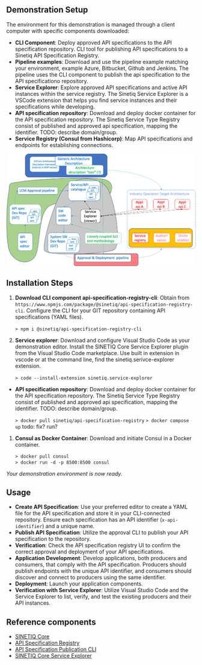 ## Demonstration Setup

The environment for this demonstration is managed through a client computer with specific components downloaded:
- **CLI Component**: Deploy approved API specifications to the API specification repository. CLI tool for publishing API specifications to a Sinetiq API Specification Registry.
- **Pipeline examples**: Download and use the pipeline example matching your environment, example Azure, Bitbucket, Github and Jenkins. The pipeline uses the CLI component to publish the api specification to the API specificationo repository.
- **Service Explorer**: Explore approved API specifications and active API instances within the service registry. The Sinetiq Service Explorer is a VSCode extension that helps you find service instances and their specifications while developing.
- **API specification repository**: Download and deploy docker container for the API specification repository. The Sinetiq Service Type Registry consist of published and approved api specification, mapping the identifier. TODO: describe domain/group.
- **Service Registry (Consul from Hashicorp)**: Map API specifications and endpoints for establishing connections. 

<img src="./docs/img/SITCore-processes.png" width="600">

## Installation Steps

1. **Download CLI component api-specification-registry-cli**: Obtain from `https://www.npmjs.com/package/@sinetiq/api-specification-registry-cli`. Configure the CLI for your GIT repository containing API specifications (YAML files).
   
   `> npm i @sinetiq/api-specification-registry-cli`

2. **Service explorer**: Download and configure Visual Studio Code as your demonstration editor. Install the SINETIQ Core Service Explorer plugin from the Visual Studio Code marketplace.
Use built in extension in vscode or at the command line, find the sinetiq.serivce-explorer extension.

   `> code --install-extension sinetiq.service-explorer`

- **API specification repository**: Download and deploy docker container for the API specification repository. The Sinetiq Service Type Registry consist of published and approved api specification, mapping the identifier. TODO: describe domain/group.

   `> docker pull sinetiq/api-specification-registry`
   `> docker compose up` todo: fix? run?

1. **Consul as Docker Container**: Download and initiate Consul in a Docker container.
   
   ```
   > docker pull consul
   > docker run -d -p 8500:8500 consul
   ```

_Your demonstration environment is now ready._

## Usage

- **Create API Specification**: Use your preferred editor to create a YAML file for the API specification and store it in your CLI-connected repository. Ensure each specification has an API identifier (`x-api-identifier`) and a unique name.
- **Publish API Specification**: Utilize the approval CLI to publish your API specification to the repository.
- **Verification**: Check the API specification registry UI to confirm the correct approval and deployment of your API specifications.
- **Application Development**: Develop applications, both producers and consumers, that comply with the API specification. Producers should publish endpoints with the unique API identifier, and consumers should discover and connect to producers using the same identifier.
- **Deployment**: Launch your application components.
- **Verification with Service Explorer**: Utilize Visual Studio Code and the Service Explorer to list, verify, and test the existing producers and their API instances.

## Reference components

- [SINETIQ Core](#link-to-github)
- [API Specification Registry](#link-to-github)
- [API Specification Publication CLI](#link-to-github)
- [SINETIQ Core Service Explorer](#link-to-vscode-marketplace)
